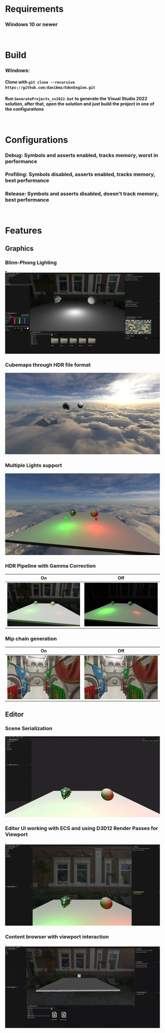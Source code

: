 # **Requirements**
### Windows 10 or newer
<br>

# **Build**
### **_Windows:_**
#### Clone with `git clone --recursive https://github.com/danibma/EdenEngine.git`
#### Run `GenerateProjects_vs2022.bat` to generate the Visual Studio 2022 solution, after that, open the solution and just build the project in one of the configurations
<br>

# **Configurations**
### **Debug:** Symbols and asserts enabled, tracks memory, worst in performance
### **Profiling:** Symbols disabled, asserts enabled, tracks memory, best performance
### **Release:** Symbols and asserts disabled, doesn't track memory, best performance
<br>

# **Features**
## **Graphics**
### Blinn-Phong Lighting
![Phong Lighting Image](img/phong_lighting.png)

### Cubemaps through HDR file format
![Cubemap](img/cubemap.png)

### Multiple Lights support
![Multiple Lights](img/multiple_lights.png)

### HDR Pipeline with Gamma Correction
| On | Off |
|----|-----|
| ![Multiple Lights](img/hdr_on.png) | ![Multiple Lights](img/hdr_off.png) |

### Mip chain generation
| On | Off |
|----|-----|
| ![Multiple Lights](img/mips_on.png) | ![Multiple Lights](img/mips_off.png) |


## **Editor**
### Scene Serialization
![Scene Open](img/scene_serialization.gif)

### Editor UI working with ECS and using D3D12 Render Passes for Viewport
![ECS UI](img/editor_ui.png)

### Content browser with viewport interaction
![Content Browser](img/content_browser.gif)
